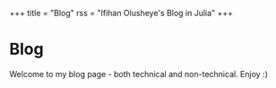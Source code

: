 +++
title = "Blog"
rss = "Ifihan Olusheye's Blog in Julia"
+++

# Blog

Welcome to my blog page - both technical and non-technical. Enjoy :)
